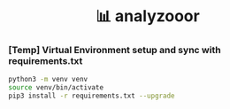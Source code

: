 <h1><div align=center>📊 analyzooor</div></h1>

### [Temp] Virtual Environment setup and sync with requirements.txt
```bash
python3 -m venv venv
source venv/bin/activate
pip3 install -r requirements.txt --upgrade
```